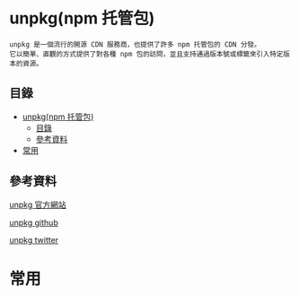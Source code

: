 # unpkg(npm 托管包)

```
unpkg 是一個流行的開源 CDN 服務商，也提供了許多 npm 托管包的 CDN 分發。
它以簡單、直觀的方式提供了對各種 npm 包的訪問，並且支持通過版本號或標籤來引入特定版本的資源。
```

## 目錄

- [unpkg(npm 托管包)](#unpkgnpm-托管包)
  - [目錄](#目錄)
  - [參考資料](#參考資料)
- [常用](#常用)

## 參考資料

[unpkg 官方網站](https://www.unpkg.com/)

[unpkg github](https://github.com/mjackson/unpkg)

[unpkg twitter](https://twitter.com/unpkg)

# 常用

```
```

